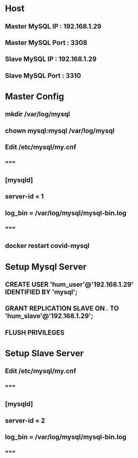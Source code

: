 # Host

## Master MySQL IP : 192.168.1.29
## Master MySQL Port : 3308

## Slave MySQL IP : 192.168.1.29
## Slave MySQL Port : 3310


# Master Config
## mkdir /var/log/mysql

## chown mysql:mysql /var/log/mysql

## Edit /etc/mysql/my.cnf
## """
## [mysqld]
## server-id = 1
## log_bin = /var/log/mysql/mysql-bin.log
## """

## docker restart covid-mysql

# Setup Mysql Server
## CREATE USER 'hum_user'@'192.168.1.29' IDENTIFIED BY 'mysql';
## GRANT REPLICATION SLAVE ON *.* TO 'hum_slave'@'192.168.1.29';
## FLUSH PRIVILEGES


# Setup Slave Server
## Edit /etc/mysql/my.cnf
## """
## [mysqld]
## server-id = 2
## log_bin = /var/log/mysql/mysql-bin.log
## """